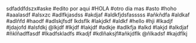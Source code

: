 sdfaddfdszx#aske
#edito por aqui
#HOLA
#otro dia mas
#asto
#hoho
#aaalasdf
#alsxzc
#adlfkjasdss
#akdjaf
#aldkfjdsfasssss
#añkñdfa
#aldkaf
#adlñfd
#haodf
#adlskjfsdf
lkdsflk
#lakjdkf
#aldkf
#hello
#hji
#lkadjf
#jdajofd
#alsfdkj
@lkjdf
#lkjdf
#lakjdf
#adkje
#adlkfja
#alkd
#lakjd
#alkdjaf
#ñklñadffasdf
#lkadfskladfs
#kadjf
#kdlñaksjf#añkjdflk
@ñlkadsf
#kajdflkj
